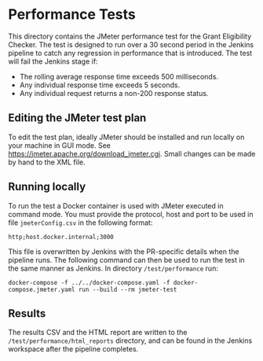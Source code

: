 # Performance Tests
This directory contains the JMeter performance test for the Grant Eligibility Checker. The test is designed to run over a 30 second period in the Jenkins pipeline to catch any regression in performance that is introduced. The test will fail the Jenkins stage if:

- The rolling average response time exceeds 500 milliseconds.
- Any individual response time exceeds 5 seconds.
- Any individual request returns a non-200 response status.

## Editing the JMeter test plan
To edit the test plan, ideally JMeter should be installed and run locally on your machine in GUI mode. See https://jmeter.apache.org/download_jmeter.cgi. Small changes can be made by hand to the XML file.

## Running locally
To run the test a Docker container is used with JMeter executed in command mode. You must provide the protocol, host and port to be used in file `jmeterConfig.csv` in the following format:

```
http;host.docker.internal;3000
```

This file is overwritten by Jenkins with the PR-specific details when the pipeline runs. The following command can then be used to run the test in the same manner as Jenkins. In directory `/test/performance` run:

```
docker-compose -f ../../docker-compose.yaml -f docker-compose.jmeter.yaml run --build --rm jmeter-test
```

## Results

The results CSV and the HTML report are written to the `/test/performance/html_reports` directory, and can be found in the Jenkins workspace after the pipeline completes.
